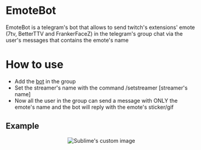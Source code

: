 # EmoteBot
EmoteBot is a telegram's bot that allows to send twitch's extensions' emote (7tv, BetterTTV and FrankerFaceZ) in the telegram's group chat via the user's messages that contains the emote's name


# How to use
 - Add the [bot](https://t.me/emotettvbot) in the group
 - Set the streamer's name with the command /setstreamer [streamer's name]
 - Now all the user in the group can send a message with ONLY the emote's name and the bot will reply with the emote's sticker/gif

## Example
<p align="center">
  <img src="https://i.imgur.com/Uax44Dv.gif" alt="Sublime's custom image"/>
</p>
